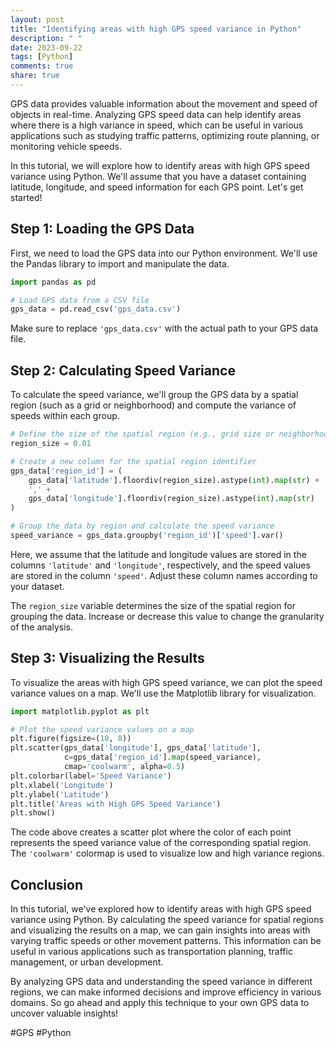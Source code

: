 ```yaml
---
layout: post
title: "Identifying areas with high GPS speed variance in Python"
description: " "
date: 2023-09-22
tags: [Python]
comments: true
share: true
---
```


GPS data provides valuable information about the movement and speed of objects in real-time. Analyzing GPS speed data can help identify areas where there is a high variance in speed, which can be useful in various applications such as studying traffic patterns, optimizing route planning, or monitoring vehicle speeds.

In this tutorial, we will explore how to identify areas with high GPS speed variance using Python. We'll assume that you have a dataset containing latitude, longitude, and speed information for each GPS point. Let's get started!

## Step 1: Loading the GPS Data

First, we need to load the GPS data into our Python environment. We'll use the Pandas library to import and manipulate the data.

```python
import pandas as pd

# Load GPS data from a CSV file
gps_data = pd.read_csv('gps_data.csv')
```

Make sure to replace `'gps_data.csv'` with the actual path to your GPS data file.

## Step 2: Calculating Speed Variance

To calculate the speed variance, we'll group the GPS data by a spatial region (such as a grid or neighborhood) and compute the variance of speeds within each group.

```python
# Define the size of the spatial region (e.g., grid size or neighborhood radius)
region_size = 0.01

# Create a new column for the spatial region identifier
gps_data['region_id'] = (
    gps_data['latitude'].floordiv(region_size).astype(int).map(str) +
    ',' +
    gps_data['longitude'].floordiv(region_size).astype(int).map(str)
)

# Group the data by region and calculate the speed variance
speed_variance = gps_data.groupby('region_id')['speed'].var()
```

Here, we assume that the latitude and longitude values are stored in the columns `'latitude'` and `'longitude'`, respectively, and the speed values are stored in the column `'speed'`. Adjust these column names according to your dataset.

The `region_size` variable determines the size of the spatial region for grouping the data. Increase or decrease this value to change the granularity of the analysis.

## Step 3: Visualizing the Results

To visualize the areas with high GPS speed variance, we can plot the speed variance values on a map. We'll use the Matplotlib library for visualization.

```python
import matplotlib.pyplot as plt

# Plot the speed variance values on a map
plt.figure(figsize=(10, 8))
plt.scatter(gps_data['longitude'], gps_data['latitude'],
            c=gps_data['region_id'].map(speed_variance),
            cmap='coolwarm', alpha=0.5)
plt.colorbar(label='Speed Variance')
plt.xlabel('Longitude')
plt.ylabel('Latitude')
plt.title('Areas with High GPS Speed Variance')
plt.show()
```

The code above creates a scatter plot where the color of each point represents the speed variance value of the corresponding spatial region. The `'coolwarm'` colormap is used to visualize low and high variance regions.

## Conclusion

In this tutorial, we've explored how to identify areas with high GPS speed variance using Python. By calculating the speed variance for spatial regions and visualizing the results on a map, we can gain insights into areas with varying traffic speeds or other movement patterns. This information can be useful in various applications such as transportation planning, traffic management, or urban development.

By analyzing GPS data and understanding the speed variance in different regions, we can make informed decisions and improve efficiency in various domains. So go ahead and apply this technique to your own GPS data to uncover valuable insights!

#GPS #Python